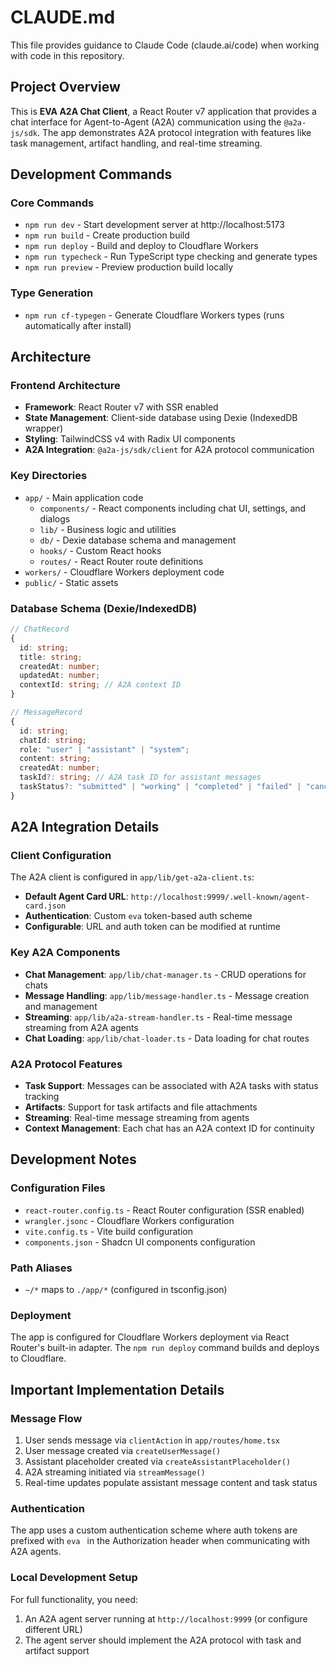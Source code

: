 # CLAUDE.md

This file provides guidance to Claude Code (claude.ai/code) when working with code in this repository.

## Project Overview

This is **EVA A2A Chat Client**, a React Router v7 application that provides a chat interface for Agent-to-Agent (A2A) communication using the `@a2a-js/sdk`. The app demonstrates A2A protocol integration with features like task management, artifact handling, and real-time streaming.

## Development Commands

### Core Commands
- `npm run dev` - Start development server at http://localhost:5173
- `npm run build` - Create production build
- `npm run deploy` - Build and deploy to Cloudflare Workers
- `npm run typecheck` - Run TypeScript type checking and generate types
- `npm run preview` - Preview production build locally

### Type Generation
- `npm run cf-typegen` - Generate Cloudflare Workers types (runs automatically after install)

## Architecture

### Frontend Architecture
- **Framework**: React Router v7 with SSR enabled
- **State Management**: Client-side database using Dexie (IndexedDB wrapper)
- **Styling**: TailwindCSS v4 with Radix UI components
- **A2A Integration**: `@a2a-js/sdk/client` for A2A protocol communication

### Key Directories
- `app/` - Main application code
  - `components/` - React components including chat UI, settings, and dialogs
  - `lib/` - Business logic and utilities
  - `db/` - Dexie database schema and management
  - `hooks/` - Custom React hooks
  - `routes/` - React Router route definitions
- `workers/` - Cloudflare Workers deployment code
- `public/` - Static assets

### Database Schema (Dexie/IndexedDB)
```typescript
// ChatRecord
{
  id: string;
  title: string;
  createdAt: number;
  updatedAt: number;
  contextId: string; // A2A context ID
}

// MessageRecord  
{
  id: string;
  chatId: string;
  role: "user" | "assistant" | "system";
  content: string;
  createdAt: number;
  taskId?: string; // A2A task ID for assistant messages
  taskStatus?: "submitted" | "working" | "completed" | "failed" | "canceled";
}
```

## A2A Integration Details

### Client Configuration
The A2A client is configured in `app/lib/get-a2a-client.ts`:
- **Default Agent Card URL**: `http://localhost:9999/.well-known/agent-card.json`
- **Authentication**: Custom `eva` token-based auth scheme
- **Configurable**: URL and auth token can be modified at runtime

### Key A2A Components
- **Chat Management**: `app/lib/chat-manager.ts` - CRUD operations for chats
- **Message Handling**: `app/lib/message-handler.ts` - Message creation and management
- **Streaming**: `app/lib/a2a-stream-handler.ts` - Real-time message streaming from A2A agents
- **Chat Loading**: `app/lib/chat-loader.ts` - Data loading for chat routes

### A2A Protocol Features
- **Task Support**: Messages can be associated with A2A tasks with status tracking
- **Artifacts**: Support for task artifacts and file attachments
- **Streaming**: Real-time message streaming from agents
- **Context Management**: Each chat has an A2A context ID for continuity

## Development Notes

### Configuration Files
- `react-router.config.ts` - React Router configuration (SSR enabled)
- `wrangler.jsonc` - Cloudflare Workers configuration
- `vite.config.ts` - Vite build configuration
- `components.json` - Shadcn UI components configuration

### Path Aliases
- `~/*` maps to `./app/*` (configured in tsconfig.json)

### Deployment
The app is configured for Cloudflare Workers deployment via React Router's built-in adapter. The `npm run deploy` command builds and deploys to Cloudflare.

## Important Implementation Details

### Message Flow
1. User sends message via `clientAction` in `app/routes/home.tsx`
2. User message created via `createUserMessage()`
3. Assistant placeholder created via `createAssistantPlaceholder()`  
4. A2A streaming initiated via `streamMessage()`
5. Real-time updates populate assistant message content and task status

### Authentication
The app uses a custom authentication scheme where auth tokens are prefixed with `eva ` in the Authorization header when communicating with A2A agents.

### Local Development Setup
For full functionality, you need:
1. An A2A agent server running at `http://localhost:9999` (or configure different URL)
2. The agent server should implement the A2A protocol with task and artifact support